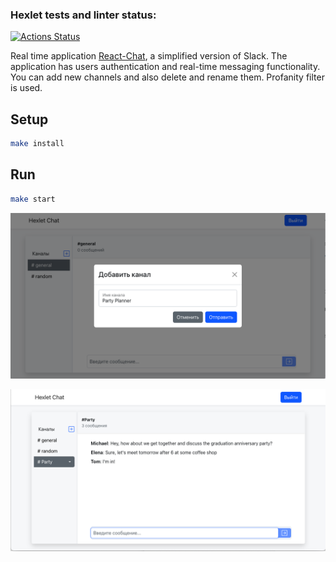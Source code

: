 ### Hexlet tests and linter status:

[![Actions Status](https://github.com/IvanMogilevskiy/frontend-project-12/workflows/hexlet-check/badge.svg)](https://github.com/IvanMogilevskiy/frontend-project-12/actions)

Real time application [React-Chat](https://real-time-chat-production.up.railway.app/login), a simplified version of Slack.
The application has users authentication and real-time messaging functionality. You can add new channels and also delete and rename them. Profanity filter is used.

## Setup

```sh
make install
```
## Run

```sh
make start
```


![Screenshot of adding new Channel](frontend/src/images/screenShotAddChannel.png)


![Screenshot of Chat](frontend/src/images/ScreenShotChat.png)